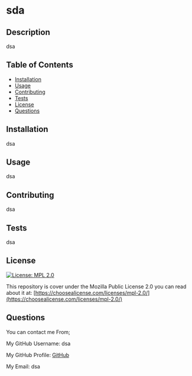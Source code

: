 # sda
  ## Description
  dsa
  ## Table of Contents
  * [Installation](#Installation)
  * [Usage](#Usage)
  * [Contributing](#Contributing)
  * [Tests](#Tests)
  * [License](#License)
  * [Questions](#Questions)

  ## Installation
  dsa
  ## Usage
  dsa
  ## Contributing
  dsa
  ## Tests
  dsa
  ## License
  [![License: MPL 2.0](https://img.shields.io/badge/License-MPL_2.0-brightgreen.svg)](https://opensource.org/licenses/MPL-2.0)

  This repository is cover under the Mozilla Public License 2.0 you can read about it at: [https://choosealicense.com/licenses/mpl-2.0/](https://choosealicense.com/licenses/mpl-2.0/)
  ## Questions
  You can contact me From;

  My GitHub Username: dsa

  My GitHub Profile: [GitHub](dsa)

  My Email: dsa
